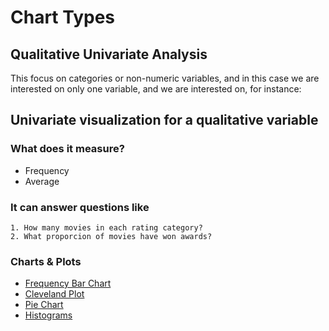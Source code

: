 # Chart Types

## Qualitative Univariate Analysis

This focus on categories or non-numeric variables, and in this case we are interested on only one variable, and we are interested on, for instance:  

## Univariate visualization for a qualitative variable

### What does it measure?

* Frequency
* Average
    
### It can answer questions like

    1. How many movies in each rating category?  
    2. What proporcion of movies have won awards?

### Charts & Plots

* [Frequency Bar Chart](frequency_bar_chart.md)
* [Cleveland Plot](cleveland_dot_chart.md)
* [Pie Chart](pie_chart.md)
* [Histograms](histograms.md)
